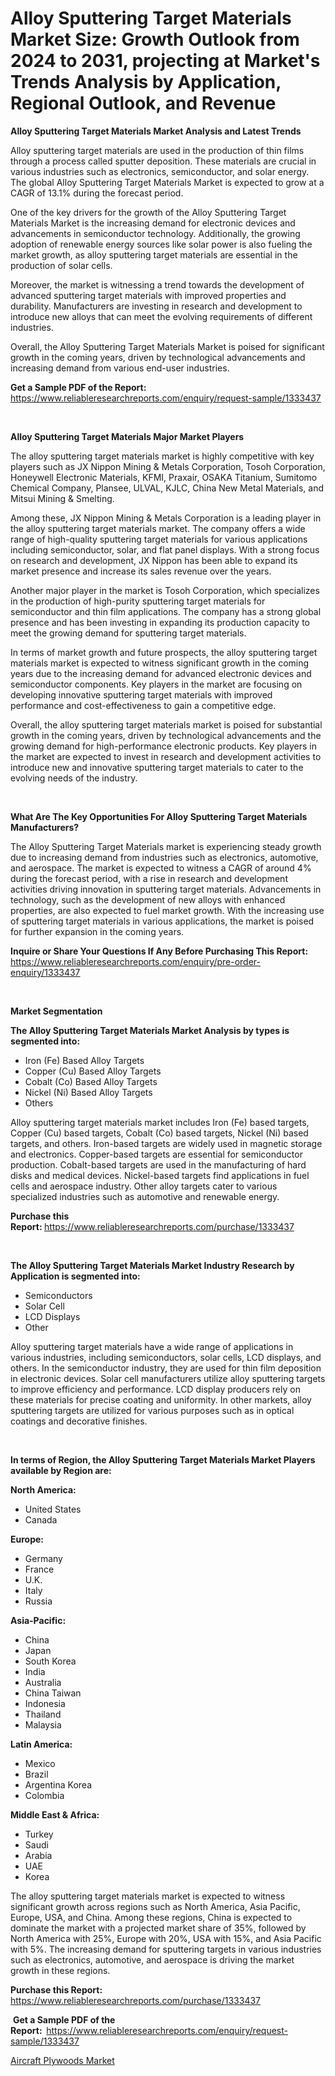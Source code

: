 <p><h1>Alloy Sputtering Target Materials Market Size: Growth Outlook from 2024 to 2031, projecting at Market's Trends Analysis by Application, Regional Outlook, and Revenue</h1></p><p><strong>Alloy Sputtering Target Materials Market Analysis and Latest Trends</strong></p>
<p><p>Alloy sputtering target materials are used in the production of thin films through a process called sputter deposition. These materials are crucial in various industries such as electronics, semiconductor, and solar energy. The global Alloy Sputtering Target Materials Market is expected to grow at a CAGR of 13.1% during the forecast period.</p><p>One of the key drivers for the growth of the Alloy Sputtering Target Materials Market is the increasing demand for electronic devices and advancements in semiconductor technology. Additionally, the growing adoption of renewable energy sources like solar power is also fueling the market growth, as alloy sputtering target materials are essential in the production of solar cells.</p><p>Moreover, the market is witnessing a trend towards the development of advanced sputtering target materials with improved properties and durability. Manufacturers are investing in research and development to introduce new alloys that can meet the evolving requirements of different industries.</p><p>Overall, the Alloy Sputtering Target Materials Market is poised for significant growth in the coming years, driven by technological advancements and increasing demand from various end-user industries.</p></p>
<p><strong>Get a Sample PDF of the Report:&nbsp;</strong> <a href="https://www.reliableresearchreports.com/enquiry/request-sample/1333437">https://www.reliableresearchreports.com/enquiry/request-sample/1333437</a></p>
<p>&nbsp;</p>
<p><strong>Alloy Sputtering Target Materials Major Market Players</strong></p>
<p><p>The alloy sputtering target materials market is highly competitive with key players such as JX Nippon Mining & Metals Corporation, Tosoh Corporation, Honeywell Electronic Materials, KFMI, Praxair, OSAKA Titanium, Sumitomo Chemical Company, Plansee, ULVAL, KJLC, China New Metal Materials, and Mitsui Mining & Smelting. </p><p>Among these, JX Nippon Mining & Metals Corporation is a leading player in the alloy sputtering target materials market. The company offers a wide range of high-quality sputtering target materials for various applications including semiconductor, solar, and flat panel displays. With a strong focus on research and development, JX Nippon has been able to expand its market presence and increase its sales revenue over the years.</p><p>Another major player in the market is Tosoh Corporation, which specializes in the production of high-purity sputtering target materials for semiconductor and thin film applications. The company has a strong global presence and has been investing in expanding its production capacity to meet the growing demand for sputtering target materials.</p><p>In terms of market growth and future prospects, the alloy sputtering target materials market is expected to witness significant growth in the coming years due to the increasing demand for advanced electronic devices and semiconductor components. Key players in the market are focusing on developing innovative sputtering target materials with improved performance and cost-effectiveness to gain a competitive edge.</p><p>Overall, the alloy sputtering target materials market is poised for substantial growth in the coming years, driven by technological advancements and the growing demand for high-performance electronic products. Key players in the market are expected to invest in research and development activities to introduce new and innovative sputtering target materials to cater to the evolving needs of the industry.</p></p>
<p>&nbsp;</p>
<p><strong>What Are The Key Opportunities For Alloy Sputtering Target Materials Manufacturers?</strong></p>
<p><p>The Alloy Sputtering Target Materials market is experiencing steady growth due to increasing demand from industries such as electronics, automotive, and aerospace. The market is expected to witness a CAGR of around 4% during the forecast period, with a rise in research and development activities driving innovation in sputtering target materials. Advancements in technology, such as the development of new alloys with enhanced properties, are also expected to fuel market growth. With the increasing use of sputtering target materials in various applications, the market is poised for further expansion in the coming years.</p></p>
<p><strong>Inquire or Share Your Questions If Any Before Purchasing This Report:</strong> <a href="https://www.reliableresearchreports.com/enquiry/pre-order-enquiry/1333437">https://www.reliableresearchreports.com/enquiry/pre-order-enquiry/1333437</a></p>
<p>&nbsp;</p>
<p><strong>Market Segmentation</strong></p>
<p><strong>The Alloy Sputtering Target Materials Market Analysis by types is segmented into:</strong></p>
<p><ul><li>Iron (Fe) Based Alloy Targets</li><li>Copper (Cu) Based Alloy Targets</li><li>Cobalt (Co) Based Alloy Targets</li><li>Nickel (Ni) Based Alloy Targets</li><li>Others</li></ul></p>
<p><p>Alloy sputtering target materials market includes Iron (Fe) based targets, Copper (Cu) based targets, Cobalt (Co) based targets, Nickel (Ni) based targets, and others. Iron-based targets are widely used in magnetic storage and electronics. Copper-based targets are essential for semiconductor production. Cobalt-based targets are used in the manufacturing of hard disks and medical devices. Nickel-based targets find applications in fuel cells and aerospace industry. Other alloy targets cater to various specialized industries such as automotive and renewable energy.</p></p>
<p><strong>Purchase this Report:&nbsp;</strong><a href="https://www.reliableresearchreports.com/purchase/1333437">https://www.reliableresearchreports.com/purchase/1333437</a></p>
<p>&nbsp;</p>
<p><strong>The Alloy Sputtering Target Materials Market Industry Research by Application is segmented into:</strong></p>
<p><ul><li>Semiconductors</li><li>Solar Cell</li><li>LCD Displays</li><li>Other</li></ul></p>
<p><p>Alloy sputtering target materials have a wide range of applications in various industries, including semiconductors, solar cells, LCD displays, and others. In the semiconductor industry, they are used for thin film deposition in electronic devices. Solar cell manufacturers utilize alloy sputtering targets to improve efficiency and performance. LCD display producers rely on these materials for precise coating and uniformity. In other markets, alloy sputtering targets are utilized for various purposes such as in optical coatings and decorative finishes.</p></p>
<p>&nbsp;</p>
<p><strong>In terms of Region, the Alloy Sputtering Target Materials Market Players available by Region are:</strong></p>
<p>
    <p> <strong> North America: </strong>
        <ul>
            <li>United States</li>
            <li>Canada</li>
        </ul>
        </p> 
    <p> <strong> Europe: </strong>
        <ul>
            <li>Germany</li>
            <li>France</li>
            <li>U.K.</li>
            <li>Italy</li>
            <li>Russia</li>
        </ul>
        </p> 
    <p> <strong> Asia-Pacific: </strong>
        <ul>
            <li>China</li>
            <li>Japan</li>
            <li>South Korea</li>
            <li>India</li>
            <li>Australia</li>
            <li>China Taiwan</li>
            <li>Indonesia</li>
            <li>Thailand</li>
            <li>Malaysia</li>
        </ul>
        </p> 
    <p> <strong> Latin America: </strong>
        <ul>
            <li>Mexico</li>
            <li>Brazil</li>
            <li>Argentina Korea</li>
            <li>Colombia</li>
        </ul>
        </p> 
    <p> <strong> Middle East & Africa: </strong>
        <ul>
            <li>Turkey</li>
            <li>Saudi</li>
            <li>Arabia</li>
            <li>UAE</li>
            <li>Korea</li>
        </ul>
    </p>
    </p>
<p><p>The alloy sputtering target materials market is expected to witness significant growth across regions such as North America, Asia Pacific, Europe, USA, and China. Among these regions, China is expected to dominate the market with a projected market share of 35%, followed by North America with 25%, Europe with 20%, USA with 15%, and Asia Pacific with 5%. The increasing demand for sputtering targets in various industries such as electronics, automotive, and aerospace is driving the market growth in these regions.</p></p>
<p><strong>Purchase this Report: </strong><a href="https://www.reliableresearchreports.com/purchase/1333437">https://www.reliableresearchreports.com/purchase/1333437</a></p>
<p>&nbsp;<strong>Get a Sample PDF of the Report:&nbsp;&nbsp;</strong><a href="https://www.reliableresearchreports.com/enquiry/request-sample/1333437">https://www.reliableresearchreports.com/enquiry/request-sample/1333437</a></p>
<p><strong></strong></p>
<p><p><a href="https://github.com/sougarounis/Market-Research-Report-List-2/blob/main/aircraft-plywoods-market.md">Aircraft Plywoods Market</a></p></p>